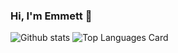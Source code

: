 ### Hi, I'm Emmett 👋

![Github stats](https://github-readme-stats.vercel.app/api?username=emleddin&count_private=true&show_icons=true&theme=vue)
![Top Languages Card](https://github-readme-stats.vercel.app/api/top-langs/?username=emleddin&hide=javascript&layout=compact)

<!--
**emleddin/emleddin** is a ✨ _special_ ✨ repository because its `README.md` (this file) appears on your GitHub profile.

Here are some ideas to get you started:

- 🔭 I’m currently working on ...
- 🌱 I’m currently learning ...
- 👯 I’m looking to collaborate on ...
- 🤔 I’m looking for help with ...
- 💬 Ask me about ...
- 📫 How to reach me: ...
- 😄 Pronouns: ...
- ⚡ Fun fact: ...
- [Add your own stats cards](https://github.com/anuraghazra/github-readme-stats)
-->
